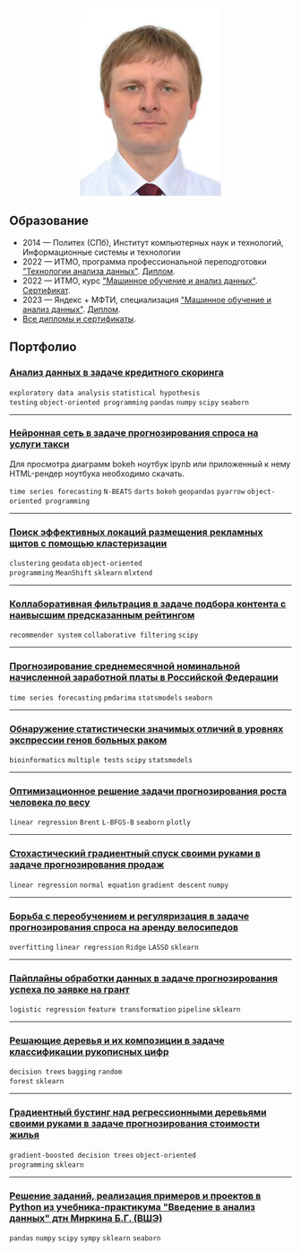 <center><img src="/assets/images/avatar.jpg" alt="Евгений Меределин" height="336" width="252"></center>

## Образование

* 2014 — Политех (СПб), Институт компьютерных наук и технологий, Информационные системы и технологии
* 2022 — ИТМО, программа профессиональной переподготовки ["Технологии анализа данных"](https://dc.itmo.ru/datantech). [Диплом](https://github.com/EvgenyMeredelin/portfolio/blob/main/%D0%94%D0%B8%D0%BF%D0%BB%D0%BE%D0%BC%D1%8B%20%D0%B8%20%D1%81%D0%B5%D1%80%D1%82%D0%B8%D1%84%D0%B8%D0%BA%D0%B0%D1%82%D1%8B/ITMO%20%D0%94%D0%B8%D0%BF%D0%BB%D0%BE%D0%BC%20%D0%A2%D0%B5%D1%85%D0%BD%D0%BE%D0%BB%D0%BE%D0%B3%D0%B8%D0%B8%20%D0%B0%D0%BD%D0%B0%D0%BB%D0%B8%D0%B7%D0%B0%20%D0%B4%D0%B0%D0%BD%D0%BD%D1%8B%D1%85.pdf).
* 2022 — ИТМО, курс ["Машинное обучение и анализ данных"](https://openedu.ru/course/ITMOUniversity/MLDATAN/). [Сертификат](https://de.ifmo.ru/certificates/25d482cb7a16497e.pdf).
* 2023 — Яндекс + МФТИ, специализация ["Машинное обучение и анализ данных"](https://datasciencecourse.ru/). [Диплом](https://github.com/EvgenyMeredelin/portfolio/blob/main/%D0%94%D0%B8%D0%BF%D0%BB%D0%BE%D0%BC%D1%8B%20%D0%B8%20%D1%81%D0%B5%D1%80%D1%82%D0%B8%D1%84%D0%B8%D0%BA%D0%B0%D1%82%D1%8B/Yandex%20%2B%20%D0%9C%D0%A4%D0%A2%D0%98%2C%20%D1%81%D0%BF%D0%B5%D1%86%D0%B8%D0%B0%D0%BB%D0%B8%D0%B7%D0%B0%D1%86%D0%B8%D1%8F%20%D0%9C%D0%B0%D1%88%D0%B8%D0%BD%D0%BD%D0%BE%D0%B5%20%D0%BE%D0%B1%D1%83%D1%87%D0%B5%D0%BD%D0%B8%D0%B5%20%D0%B8%20%D0%B0%D0%BD%D0%B0%D0%BB%D0%B8%D0%B7%20%D0%B4%D0%B0%D0%BD%D0%BD%D1%8B%D1%85%2C%20datasciencecourse.ru.pdf).
* [Все дипломы и сертификаты](https://github.com/EvgenyMeredelin/portfolio/tree/main/%D0%94%D0%B8%D0%BF%D0%BB%D0%BE%D0%BC%D1%8B%20%D0%B8%20%D1%81%D0%B5%D1%80%D1%82%D0%B8%D1%84%D0%B8%D0%BA%D0%B0%D1%82%D1%8B).

## Портфолио

### <a href="https://github.com/EvgenyMeredelin/portfolio-pet-projects/blob/main/%D0%90%D0%BD%D0%B0%D0%BB%D0%B8%D0%B7%20%D0%B4%D0%B0%D0%BD%D0%BD%D1%8B%D1%85%20%D0%B2%20%D0%B7%D0%B0%D0%B4%D0%B0%D1%87%D0%B5%20%D0%BA%D1%80%D0%B5%D0%B4%D0%B8%D1%82%D0%BD%D0%BE%D0%B3%D0%BE%20%D1%81%D0%BA%D0%BE%D1%80%D0%B8%D0%BD%D0%B3%D0%B0/credit_scoring.ipynb">Анализ данных в задаче кредитного скоринга</a>
<code>exploratory data analysis</code> <code>statistical hypothesis testing</code> <code>object-oriented programming</code> <code>pandas</code> <code>numpy</code> <code>scipy</code> <code>seaborn</code>
<hr>

### <a href="https://github.com/EvgenyMeredelin/portfolio-pet-projects/tree/main/%D0%9D%D0%B5%D0%B9%D1%80%D0%BE%D0%BD%D0%BD%D0%B0%D1%8F%20%D1%81%D0%B5%D1%82%D1%8C%20%D0%B2%20%D0%B7%D0%B0%D0%B4%D0%B0%D1%87%D0%B5%20%D0%BF%D1%80%D0%BE%D0%B3%D0%BD%D0%BE%D0%B7%D0%B8%D1%80%D0%BE%D0%B2%D0%B0%D0%BD%D0%B8%D1%8F%20%D1%81%D0%BF%D1%80%D0%BE%D1%81%D0%B0%20%D0%BD%D0%B0%20%D1%83%D1%81%D0%BB%D1%83%D0%B3%D0%B8%20%D1%82%D0%B0%D0%BA%D1%81%D0%B8">Нейронная сеть в задаче прогнозирования спроса на услуги такси</a>
Для просмотра диаграмм bokeh ноутбук ipynb или приложенный к нему HTML-рендер ноутбука необходимо скачать.

<code>time series forecasting</code> <code>N-BEATS</code> <code>darts</code> <code>bokeh</code> <code>geopandas</code> <code>pyarrow</code> <code>object-oriented programming</code>
<hr>

### <a href="https://github.com/EvgenyMeredelin/portfolio-pet-projects/blob/main/%D0%9F%D0%BE%D0%B8%D1%81%D0%BA%20%D1%8D%D1%84%D1%84%D0%B5%D0%BA%D1%82%D0%B8%D0%B2%D0%BD%D1%8B%D1%85%20%D0%BB%D0%BE%D0%BA%D0%B0%D1%86%D0%B8%D0%B9%20%D1%80%D0%B0%D0%B7%D0%BC%D0%B5%D1%89%D0%B5%D0%BD%D0%B8%D1%8F%20%D1%80%D0%B5%D0%BA%D0%BB%D0%B0%D0%BC%D0%BD%D1%8B%D1%85%20%D1%89%D0%B8%D1%82%D0%BE%D0%B2%20%D1%81%20%D0%BF%D0%BE%D0%BC%D0%BE%D1%89%D1%8C%D1%8E%20%D0%BA%D0%BB%D0%B0%D1%81%D1%82%D0%B5%D1%80%D0%B8%D0%B7%D0%B0%D1%86%D0%B8%D0%B8/clustering_carnival_cruise_line.ipynb">Поиск эффективных локаций размещения рекламных щитов с помощью кластеризации</a>
<code>clustering</code> <code>geodata</code> <code>object-oriented programming</code> <code>MeanShift</code> <code>sklearn</code> <code>mlxtend</code>
<hr>

### <a href="https://github.com/EvgenyMeredelin/portfolio-pet-projects/blob/main/%D0%9A%D0%BE%D0%BB%D0%BB%D0%B0%D0%B1%D0%BE%D1%80%D0%B0%D1%82%D0%B8%D0%B2%D0%BD%D0%B0%D1%8F%20%D1%84%D0%B8%D0%BB%D1%8C%D1%82%D1%80%D0%B0%D1%86%D0%B8%D1%8F%20%D0%B2%20%D0%B7%D0%B0%D0%B4%D0%B0%D1%87%D0%B5%20%D0%BF%D0%BE%D0%B4%D0%B1%D0%BE%D1%80%D0%B0%20%D0%BA%D0%BE%D0%BD%D1%82%D0%B5%D0%BD%D1%82%D0%B0%20%D1%81%20%D0%BD%D0%B0%D0%B8%D0%B2%D1%8B%D1%81%D1%88%D0%B8%D0%BC%20%D0%BF%D1%80%D0%B5%D0%B4%D1%81%D0%BA%D0%B0%D0%B7%D0%B0%D0%BD%D0%BD%D1%8B%D0%BC%20%D1%80%D0%B5%D0%B9%D1%82%D0%B8%D0%BD%D0%B3%D0%BE%D0%BC/recsys_collaborative_filtering.ipynb">Коллаборативная фильтрация в задаче подбора контента с наивысшим предсказанным рейтингом</a>
<code>recommender system</code> <code>collaborative filtering</code> <code>scipy</code>
<hr>

### <a href="https://github.com/EvgenyMeredelin/portfolio-pet-projects/blob/main/%D0%9F%D1%80%D0%BE%D0%B3%D0%BD%D0%BE%D0%B7%D0%B8%D1%80%D0%BE%D0%B2%D0%B0%D0%BD%D0%B8%D0%B5%20%D1%81%D1%80%D0%B5%D0%B4%D0%BD%D0%B5%D0%BC%D0%B5%D1%81%D1%8F%D1%87%D0%BD%D0%BE%D0%B9%20%D0%BD%D0%BE%D0%BC%D0%B8%D0%BD%D0%B0%D0%BB%D1%8C%D0%BD%D0%BE%D0%B9%20%D0%BD%D0%B0%D1%87%D0%B8%D1%81%D0%BB%D0%B5%D0%BD%D0%BD%D0%BE%D0%B9%20%D0%B7%D0%B0%D1%80%D0%B0%D0%B1%D0%BE%D1%82%D0%BD%D0%BE%D0%B9%20%D0%BF%D0%BB%D0%B0%D1%82%D1%8B%20%D0%B2%20%D0%A0%D0%BE%D1%81%D1%81%D0%B8%D0%B9%D1%81%D0%BA%D0%BE%D0%B9%20%D0%A4%D0%B5%D0%B4%D0%B5%D1%80%D0%B0%D1%86%D0%B8%D0%B8/salary_time_series_analysis.ipynb">Прогнозирование среднемесячной номинальной начисленной заработной платы в Российской Федерации</a>
<code>time series forecasting</code> <code>pmdarima</code> <code>statsmodels</code> <code>seaborn</code>
<hr>

### <a href="https://github.com/EvgenyMeredelin/portfolio-pet-projects/blob/main/%D0%9E%D0%B1%D0%BD%D0%B0%D1%80%D1%83%D0%B6%D0%B5%D0%BD%D0%B8%D0%B5%20%D1%81%D1%82%D0%B0%D1%82%D0%B8%D1%81%D1%82%D0%B8%D1%87%D0%B5%D1%81%D0%BA%D0%B8%20%D0%B7%D0%BD%D0%B0%D1%87%D0%B8%D0%BC%D1%8B%D1%85%20%D0%BE%D1%82%D0%BB%D0%B8%D1%87%D0%B8%D0%B9%20%D0%B2%20%D1%83%D1%80%D0%BE%D0%B2%D0%BD%D1%8F%D1%85%20%D1%8D%D0%BA%D1%81%D0%BF%D1%80%D0%B5%D1%81%D1%81%D0%B8%D0%B8%20%D0%B3%D0%B5%D0%BD%D0%BE%D0%B2%20%D0%B1%D0%BE%D0%BB%D1%8C%D0%BD%D1%8B%D1%85%20%D1%80%D0%B0%D0%BA%D0%BE%D0%BC/bioinformatics_multiple%20tests.ipynb">Обнаружение статистически значимых отличий в уровнях экспрессии генов больных раком</a>
<code>bioinformatics</code> <code>multiple tests</code> <code>scipy</code> <code>statsmodels</code>
<hr>

### <a href="https://github.com/EvgenyMeredelin/portfolio-pet-projects/blob/main/%D0%9E%D0%BF%D1%82%D0%B8%D0%BC%D0%B8%D0%B7%D0%B0%D1%86%D0%B8%D0%BE%D0%BD%D0%BD%D0%BE%D0%B5%20%D1%80%D0%B5%D1%88%D0%B5%D0%BD%D0%B8%D0%B5%20%D0%B7%D0%B0%D0%B4%D0%B0%D1%87%D0%B8%20%D0%BF%D1%80%D0%BE%D0%B3%D0%BD%D0%BE%D0%B7%D0%B8%D1%80%D0%BE%D0%B2%D0%B0%D0%BD%D0%B8%D1%8F%20%D1%80%D0%BE%D1%81%D1%82%D0%B0%20%D1%87%D0%B5%D0%BB%D0%BE%D0%B2%D0%B5%D0%BA%D0%B0%20%D0%BF%D0%BE%20%D0%B2%D0%B5%D1%81%D1%83/linreg_optimization.ipynb">Оптимизационное решение задачи прогнозирования роста человека по весу</a>
<code>linear regression</code> <code>Brent</code> <code>L-BFGS-B</code> <code>seaborn</code> <code>plotly</code>
<hr>

### <a href="https://github.com/EvgenyMeredelin/portfolio-pet-projects/blob/main/%D0%A1%D1%82%D0%BE%D1%85%D0%B0%D1%81%D1%82%D0%B8%D1%87%D0%B5%D1%81%D0%BA%D0%B8%D0%B9%20%D0%B3%D1%80%D0%B0%D0%B4%D0%B8%D0%B5%D0%BD%D1%82%D0%BD%D1%8B%D0%B9%20%D1%81%D0%BF%D1%83%D1%81%D0%BA%20%D1%81%D0%B2%D0%BE%D0%B8%D0%BC%D0%B8%20%D1%80%D1%83%D0%BA%D0%B0%D0%BC%D0%B8%20%D0%B2%20%D0%B7%D0%B0%D0%B4%D0%B0%D1%87%D0%B5%20%D0%BF%D1%80%D0%BE%D0%B3%D0%BD%D0%BE%D0%B7%D0%B8%D1%80%D0%BE%D0%B2%D0%B0%D0%BD%D0%B8%D1%8F%20%D0%BF%D1%80%D0%BE%D0%B4%D0%B0%D0%B6/linreg_normal_equation_SGD.ipynb">Стохастический градиентный спуск своими руками в задаче прогнозирования продаж</a>
<code>linear regression</code> <code>normal equation</code> <code>gradient descent</code> <code>numpy</code>
<hr>

### <a href="https://github.com/EvgenyMeredelin/portfolio-pet-projects/blob/main/%D0%91%D0%BE%D1%80%D1%8C%D0%B1%D0%B0%20%D1%81%20%D0%BF%D0%B5%D1%80%D0%B5%D0%BE%D0%B1%D1%83%D1%87%D0%B5%D0%BD%D0%B8%D0%B5%D0%BC%20%D0%B8%20%D1%80%D0%B5%D0%B3%D1%83%D0%BB%D1%8F%D1%80%D0%B8%D0%B7%D0%B0%D1%86%D0%B8%D1%8F%20%D0%B2%20%D0%B7%D0%B0%D0%B4%D0%B0%D1%87%D0%B5%20%D0%BF%D1%80%D0%BE%D0%B3%D0%BD%D0%BE%D0%B7%D0%B8%D1%80%D0%BE%D0%B2%D0%B0%D0%BD%D0%B8%D1%8F%20%D1%81%D0%BF%D1%80%D0%BE%D1%81%D0%B0%20%D0%BD%D0%B0%20%D0%B0%D1%80%D0%B5%D0%BD%D0%B4%D1%83%20%D0%B2%D0%B5%D0%BB%D0%BE%D1%81%D0%B8%D0%BF%D0%B5%D0%B4%D0%BE%D0%B2/linreg_overfitting_regularization.ipynb">Борьба с переобучением и регуляризация в задаче прогнозирования спроса на аренду велосипедов</a>
<code>overfitting</code> <code>linear regression</code> <code>Ridge</code> <code>LASSO</code> <code>sklearn</code>
<hr>

### <a href="https://github.com/EvgenyMeredelin/portfolio-pet-projects/blob/main/%D0%9F%D0%B0%D0%B9%D0%BF%D0%BB%D0%B0%D0%B9%D0%BD%D1%8B%20%D0%BE%D0%B1%D1%80%D0%B0%D0%B1%D0%BE%D1%82%D0%BA%D0%B8%20%D0%B4%D0%B0%D0%BD%D0%BD%D1%8B%D1%85%20%D0%B2%20%D0%B7%D0%B0%D0%B4%D0%B0%D1%87%D0%B5%20%D0%BF%D1%80%D0%BE%D0%B3%D0%BD%D0%BE%D0%B7%D0%B8%D1%80%D0%BE%D0%B2%D0%B0%D0%BD%D0%B8%D1%8F%20%D1%83%D1%81%D0%BF%D0%B5%D1%85%D0%B0%20%D0%BF%D0%BE%20%D0%B7%D0%B0%D1%8F%D0%B2%D0%BA%D0%B5%20%D0%BD%D0%B0%20%D0%B3%D1%80%D0%B0%D0%BD%D1%82/logreg_preprocessing.ipynb">Пайплайны обработки данных в задаче прогнозирования успеха по заявке на грант</a>
<code>logistic regression</code> <code>feature transformation</code> <code>pipeline</code> <code>sklearn</code>
<hr>

### <a href="https://github.com/EvgenyMeredelin/portfolio-pet-projects/blob/main/%D0%A0%D0%B5%D1%88%D0%B0%D1%8E%D1%89%D0%B8%D0%B5%20%D0%B4%D0%B5%D1%80%D0%B5%D0%B2%D1%8C%D1%8F%20%D0%B8%20%D0%B8%D1%85%20%D0%BA%D0%BE%D0%BC%D0%BF%D0%BE%D0%B7%D0%B8%D1%86%D0%B8%D0%B8%20%D0%B2%20%D0%B7%D0%B0%D0%B4%D0%B0%D1%87%D0%B5%20%D0%BA%D0%BB%D0%B0%D1%81%D1%81%D0%B8%D1%84%D0%B8%D0%BA%D0%B0%D1%86%D0%B8%D0%B8%20%D1%80%D1%83%D0%BA%D0%BE%D0%BF%D0%B8%D1%81%D0%BD%D1%8B%D1%85%20%D1%86%D0%B8%D1%84%D1%80/decision_trees_bagging_random_forest.ipynb">Решающие деревья и их композиции в задаче классификации рукописных цифр</a>
<code>decision trees</code> <code>bagging</code> <code>random forest</code> <code>sklearn</code>
<hr>

### <a href="https://github.com/EvgenyMeredelin/portfolio-pet-projects/blob/main/%D0%93%D1%80%D0%B0%D0%B4%D0%B8%D0%B5%D0%BD%D1%82%D0%BD%D1%8B%D0%B9%20%D0%B1%D1%83%D1%81%D1%82%D0%B8%D0%BD%D0%B3%20%D0%BD%D0%B0%D0%B4%20%D1%80%D0%B5%D0%B3%D1%80%D0%B5%D1%81%D1%81%D0%B8%D0%BE%D0%BD%D0%BD%D1%8B%D0%BC%D0%B8%20%D0%B4%D0%B5%D1%80%D0%B5%D0%B2%D1%8C%D1%8F%D0%BC%D0%B8%20%D1%81%D0%B2%D0%BE%D0%B8%D0%BC%D0%B8%20%D1%80%D1%83%D0%BA%D0%B0%D0%BC%D0%B8%20%D0%B2%20%D0%B7%D0%B0%D0%B4%D0%B0%D1%87%D0%B5%20%D0%BF%D1%80%D0%BE%D0%B3%D0%BD%D0%BE%D0%B7%D0%B8%D1%80%D0%BE%D0%B2%D0%B0%D0%BD%D0%B8%D1%8F%20%D1%81%D1%82%D0%BE%D0%B8%D0%BC%D0%BE%D1%81%D1%82%D0%B8%20%D0%B6%D0%B8%D0%BB%D1%8C%D1%8F/gradient_boosted_decision_trees.ipynb">Градиентный бустинг над регрессионными деревьями своими руками в задаче прогнозирования стоимости жилья</a>
<code>gradient-boosted decision trees</code> <code>object-oriented programming</code> <code>sklearn</code>
<hr>

### <a href="https://github.com/EvgenyMeredelin/mirkin-repythoned">Решение заданий, реализация примеров и проектов в Python из учебника-практикума "Введение в анализ данных" дтн Миркина Б.Г. (ВШЭ)</a>
<code>pandas</code> <code>numpy</code> <code>scipy</code> <code>sympy</code> <code>sklearn</code> <code>seaborn</code>
